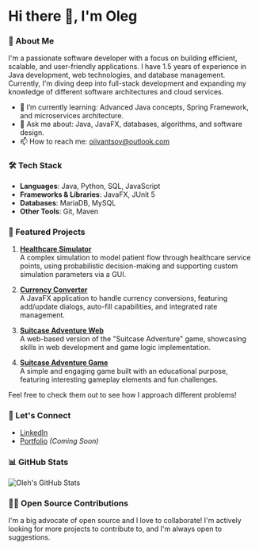 # Hi there 👋, I'm Oleg

### 🚀 About Me

I'm a passionate software developer with a focus on building efficient, scalable, and user-friendly applications. I have 1.5 years of experience in Java development, web technologies, and database management. Currently, I'm diving deep into full-stack development and expanding my knowledge of different software architectures and cloud services.

- 🌱 I’m currently learning: Advanced Java concepts, Spring Framework, and microservices architecture.
- 💬 Ask me about: Java, JavaFX, databases, algorithms, and software design.
- 📫 How to reach me: [oiivantsov@outlook.com](mailto:oiivantsov@outlook.com)

### 🛠️ Tech Stack

- **Languages**: Java, Python, SQL, JavaScript
- **Frameworks & Libraries**: JavaFX, JUnit 5
- **Databases**: MariaDB, MySQL
- **Other Tools**: Git, Maven

### 🌟 Featured Projects

1. [**Healthcare Simulator**](https://github.com/oiivantsov/metropolia-healthcare-centre)  
   A complex simulation to model patient flow through healthcare service points, using probabilistic decision-making and supporting custom simulation parameters via a GUI.
   
2. [**Currency Converter**](https://github.com/oiivantsov/currency-converter)  
   A JavaFX application to handle currency conversions, featuring add/update dialogs, auto-fill capabilities, and integrated rate management.

3. [**Suitcase Adventure Web**](https://github.com/oiivantsov/metropolia-suitcase-adventure-web)  
   A web-based version of the "Suitcase Adventure" game, showcasing skills in web development and game logic implementation.

4. [**Suitcase Adventure Game**](https://github.com/oiivantsov/metropolia-suitcase-adventure-game)  
   A simple and engaging game built with an educational purpose, featuring interesting gameplay elements and fun challenges.

Feel free to check them out to see how I approach different problems!

### 🔗 Let's Connect

- [LinkedIn](https://linkedin.com/in/oleg-ivantsov)
- [Portfolio](#) *(Coming Soon)*

### 📊 GitHub Stats

![Oleh's GitHub Stats](https://github-readme-stats.vercel.app/api?username=oiivantsov&show_icons=true&theme=radical)

### 👨‍💻 Open Source Contributions

I'm a big advocate of open source and I love to collaborate! I'm actively looking for more projects to contribute to, and I'm always open to suggestions.
